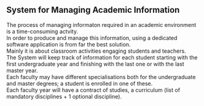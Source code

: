 ## System for Managing Academic Information
The process of managing informaton required in an academic environment is a time-consuming actvity.  <br/>
In order to produce and manage this information, using a dedicated software application is from far the best solution.  <br/>
Mainly it is about classroom activities engaging students and teachers. <br/>
The System will keep track of information for each student starting with the first undergraduate year and finishing with the last one or with the last master year.<br/>
Each faculty may have different specialisations both for the undergraduate and master degrees; a student is enrolled in one of these.<br/>
Each faculty year will have a contract of studies, a curriculum (list of mandatory disciplines + 1 optional discipline).<br/>
